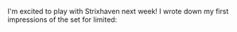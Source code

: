 I'm excited to play with Strixhaven next week! I wrote down my first impressions of the set for limited:

